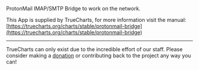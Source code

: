ProtonMail IMAP/SMTP Bridge to work on the network.

This App is supplied by TrueCharts, for more information visit the manual: [https://truecharts.org/charts/stable/protonmail-bridge](https://truecharts.org/charts/stable/protonmail-bridge)

---

TrueCharts can only exist due to the incredible effort of our staff.
Please consider making a [donation](https://truecharts.org/sponsor) or contributing back to the project any way you can!
